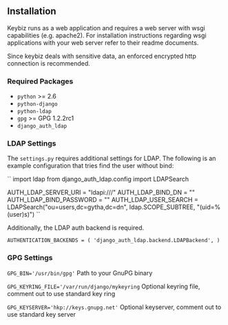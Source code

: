 ## Installation

Keybiz runs as a web application and requires a web server with wsgi capabilities (e.g. apache2). For installation instructions regarding wsgi applications with your web server refer to their readme documents.

Since keybiz deals with sensitive data, an enforced encrypted http connection is recommended.

### Required Packages

* ``python`` >= 2.6
* ``python-django``
* ``python-ldap``
* ``gpg`` >= GPG 1.2.2rc1
* ``django_auth_ldap``

### LDAP Settings
The ``settings.py`` requires additional settings for LDAP. The following is an example configuration that tries find the user without bind:

``
import ldap
from django_auth_ldap.config import LDAPSearch

AUTH_LDAP_SERVER_URI = "ldapi:///"
AUTH_LDAP_BIND_DN = ""
AUTH_LDAP_BIND_PASSWORD = ""
AUTH_LDAP_USER_SEARCH = LDAPSearch("ou=users,dc=gytha,dc=dn", ldap.SCOPE_SUBTREE, "(uid=%(user)s)")
``

Additionally, the LDAP auth backend is required.

``
AUTHENTICATION_BACKENDS = (
    'django_auth_ldap.backend.LDAPBackend',
)
``

### GPG Settings

``GPG_BIN='/usr/bin/gpg'``
Path to your GnuPG binary

``GPG_KEYRING_FILE='/var/run/django/mykeyring``
Optional keyring file, comment out to use standard key ring

``GPG_KEYSERVER='hkp://keys.gnupg.net'``
Optional keyserver, comment out to use standard key server


